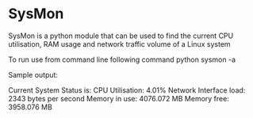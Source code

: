 # SysMon
SysMon is a python module that can be used to find the current CPU utilisation,
RAM usage and network traffic volume of a Linux system

To run use from command line following command python sysmon -a <network adaptor>

Sample output:

Current System Status is:
CPU Utilisation: 4.01%
Network Interface load: 2343 bytes per second
Memory in use: 4076.072 MB
Memory free: 3958.076 MB
